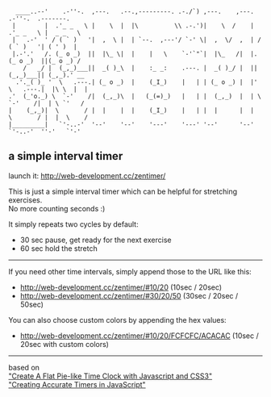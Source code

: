 ```
  ____..--'    .-''-.  ,---.   .--.,---------. .-./`) ,---.    ,---.    .-''-.  .-------.     
 |        |  .'_ _   \ |    \  |  |\          \\ .-.')|    \  /    |  .'_ _   \ |  _ _   \    
 |   .-'  ' / ( ` )   '|  ,  \ |  | `--.  ,---'/ `-' \|  ,  \/  ,  | / ( ` )   '| ( ' )  |    
 |.-'.'   /. (_ o _)  ||  |\_ \|  |    |   \    `-'`"`|  |\_   /|  |. (_ o _)  ||(_ o _) /    
    /   _/ |  (_,_)___||  _( )_\  |    :_ _:    .---. |  _( )_/ |  ||  (_,_)___|| (_,_).' __  
  .'._( )_ '  \   .---.| (_ o _)  |    (_I_)    |   | | (_ o _) |  |'  \   .---.|  |\ \  |  | 
.'  (_'o._) \  `-'    /|  (_,_)\  |   (_(=)_)   |   | |  (_,_)  |  | \  `-'    /|  | \ `'   / 
|    (_,_)|  \       / |  |    |  |    (_I_)    |   | |  |      |  |  \       / |  |  \    /  
|_________|   `'-..-'  '--'    '--'    '---'    '---' '--'      '--'   `'-..-'  ''-'   `'-'   
```
## a simple interval timer 

launch it: http://web-development.cc/zentimer/

This is just a simple interval timer which can be helpful for stretching exercises.   
No more counting seconds :)

It simply repeats two cycles by default:   
* 30 sec pause, get ready for the next exercise  
* 60 sec hold the stretch   

-----------

If you need other time intervals, simply append those to the URL like this:
* http://web-development.cc/zentimer/#10/20 (10sec / 20sec)
* http://web-development.cc/zentimer/#30/20/50 (30sec / 20sec / 50sec)

You can also choose custom colors by appending the hex values:
* http://web-development.cc/zentimer/#10/20/FCFCFC/ACACAC (10sec / 20sec with custom colors)


-----------

based on   
["Create A Flat Pie-like Time Clock with Javascript and CSS3"](http://www.cssscript.com/create-a-flat-pie-like-time-clock-with-javascript-and-css3/)     
["Creating Accurate Timers in JavaScript"](http://www.sitepoint.com/creating-accurate-timers-in-javascript/)
